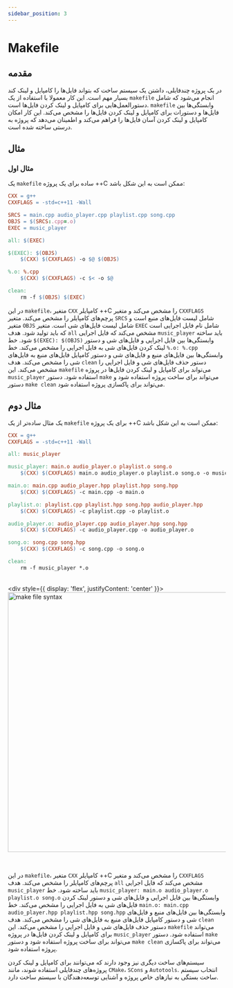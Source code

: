 ```yaml
---
sidebar_position: 3
---
```


# Makefile

## مقدمه

در یک پروژه چندفایلی، داشتن یک سیستم ساخت که بتواند فایل‌ها را کامپایل و لینک کند بسیار مهم است. این کار معمولا با استفاده از یک `makefile` انجام می‌شود که شامل دستورالعمل‌هایی برای کامپایل و لینک کردن فایل‌ها است. `makefile` وابستگی‌ها بین فایل‌ها و دستورات برای کامپایل و لینک کردن فایل‌ها را مشخص می‌کند. این کار امکان کامپایل و لینک کردن آسان فایل‌ها را فراهم می‌کند و اطمینان می‌دهد که پروژه به درستی ساخته شده است.

## مثال

### مثال اول

یک `makefile` ساده برای یک پروژه ++C ممکن است به این شکل باشد:

```makefile
CXX = g++
CXXFLAGS = -std=c++11 -Wall

SRCS = main.cpp audio_player.cpp playlist.cpp song.cpp
OBJS = $(SRCS:.cpp=.o)
EXEC = music_player

all: $(EXEC)

$(EXEC): $(OBJS)
    $(CXX) $(CXXFLAGS) -o $@ $(OBJS)

%.o: %.cpp
    $(CXX) $(CXXFLAGS) -c $< -o $@

clean:
    rm -f $(OBJS) $(EXEC)
```

در این `makefile`، متغیر `CXX` کامپایلر ++C را مشخص می‌کند و متغیر `CXXFLAGS` پرچم‌های کامپایلر را مشخص می‌کند. متغیر `SRCS` شامل لیست فایل‌های منبع است و متغیر `OBJS` شامل لیست فایل‌های شی است. متغیر `EXEC` شامل نام فایل اجرایی است که باید تولید شود. هدف `all` مشخص می‌کند که فایل اجرایی `music_player` باید ساخته شود. خط `$(EXEC): $(OBJS)` وابستگی‌ها بین فایل اجرایی و فایل‌های شی و دستور لینک کردن فایل‌های شی به فایل اجرایی را مشخص می‌کند. خط `%.o: %.cpp` وابستگی‌ها بین فایل‌های منبع و فایل‌های شی و دستور کامپایل فایل‌های منبع به فایل‌های شی را مشخص می‌کند. هدف `clean` دستور حذف فایل‌های شی و فایل اجرایی را مشخص می‌کند. این `makefile` می‌تواند برای کامپایل و لینک کردن فایل‌ها در پروژه `music_player` استفاده شود. دستور `make` می‌تواند برای ساخت پروژه استفاده شود و دستور `make clean` می‌تواند برای پاکسازی پروژه استفاده شود.

## مثال دوم

یک مثال ساده‌تر از یک `makefile` برای یک پروژه ++C ممکن است به این شکل باشد:

```makefile
CXX = g++
CXXFLAGS = -std=c++11 -Wall

all: music_player

music_player: main.o audio_player.o playlist.o song.o
    $(CXX) $(CXXFLAGS) main.o audio_player.o playlist.o song.o -o music_player

main.o: main.cpp audio_player.hpp playlist.hpp song.hpp
    $(CXX) $(CXXFLAGS) -c main.cpp -o main.o

playlist.o: playlist.cpp playlist.hpp song.hpp audio_player.hpp
    $(CXX) $(CXXFLAGS) -c playlist.cpp -o playlist.o

audio_player.o: audio_player.cpp audio_player.hpp song.hpp
    $(CXX) $(CXXFLAGS) -c audio_player.cpp -o audio_player.o

song.o: song.cpp song.hpp
    $(CXX) $(CXXFLAGS) -c song.cpp -o song.o

clean:
    rm -f music_player *.o
```

<br/><div style={{ display: 'flex', justifyContent: 'center' }}>
  <img src="https://i.redd.it/nbezrlsjl6oa1.jpg" alt="make file syntax" width="600"/>
</div><br/>

در این `makefile`، متغیر `CXX` کامپایلر ++C را مشخص می‌کند و متغیر `CXXFLAGS` پرچم‌های کامپایلر را مشخص می‌کند. هدف `all` مشخص می‌کند که فایل اجرایی `music_player` باید ساخته شود. خط `music_player: main.o audio_player.o playlist.o song.o` وابستگی‌ها بین فایل اجرایی و فایل‌های شی و دستور لینک کردن فایل‌های شی به فایل اجرایی را مشخص می‌کند. خط `main.o: main.cpp audio_player.hpp playlist.hpp song.hpp` وابستگی‌ها بین فایل‌های منبع و فایل‌های شی و دستور کامپایل فایل‌های منبع به فایل‌های شی را مشخص می‌کند. هدف `clean` دستور حذف فایل‌های شی و فایل اجرایی را مشخص می‌کند. این `makefile` می‌تواند برای کامپایل و لینک کردن فایل‌ها در پروژه `music_player` استفاده شود. دستور `make` می‌تواند برای ساخت پروژه استفاده شود و دستور `make clean` می‌تواند برای پاکسازی پروژه استفاده شود.

سیستم‌های ساخت دیگری نیز وجود دارند که می‌توانند برای کامپایل و لینک کردن پروژه‌های چندفایلی استفاده شوند، مانند `CMake`، `SCons` و `Autotools`. انتخاب سیستم ساخت بستگی به نیازهای خاص پروژه و آشنایی توسعه‌دهندگان با سیستم ساخت دارد.